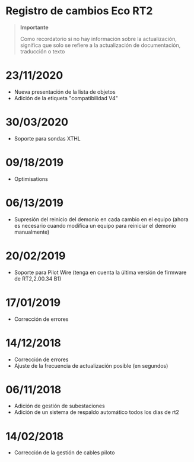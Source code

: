 # Registro de cambios Eco RT2

>**Importante**
>
>Como recordatorio si no hay información sobre la actualización, significa que solo se refiere a la actualización de documentación, traducción o texto

# 23/11/2020

- Nueva presentación de la lista de objetos
- Adición de la etiqueta "compatibilidad V4"

# 30/03/2020

- Soporte para sondas XTHL

# 09/18/2019

- Optimisations

# 06/13/2019

- Supresión del reinicio del demonio en cada cambio en el equipo (ahora es necesario cuando modifica un equipo para reiniciar el demonio manualmente)

# 20/02/2019

- Soporte para Pilot Wire (tenga en cuenta la última versión de firmware de RT2,2.00.34 B1)

# 17/01/2019

- Corrección de errores

# 14/12/2018

- Corrección de errores
- Ajuste de la frecuencia de actualización posible (en segundos)

# 06/11/2018

- Adición de gestión de subestaciones
- Adición de un sistema de respaldo automático todos los días de rt2

# 14/02/2018

- Corrección de la gestión de cables piloto
